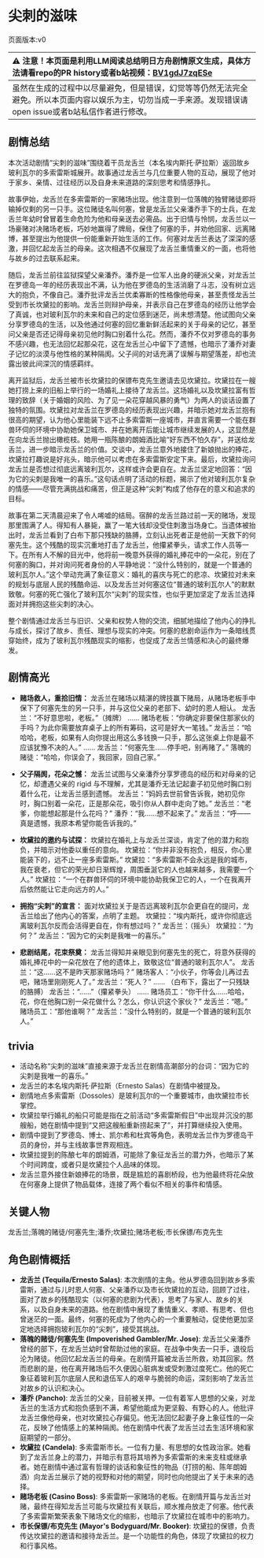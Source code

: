 # 尖刺的滋味
页面版本:v0
 

| :warning: 注意！本页面是利用LLM阅读总结明日方舟剧情原文生成，具体方法请看repo的PR history或者b站视频：[BV1gdJ7zqESe](https://www.bilibili.com/video/BV1gdJ7zqESe/)         |
|:----------------------------|
| 虽然在生成的过程中以尽量避免，但是错误，幻觉等等仍然无法完全避免。所以本页面内容以娱乐为主，切勿当成一手来源。发现错误请open issue或者b站私信作者进行修改。|



## 剧情总结
本次活动剧情“尖刺的滋味”围绕着干员龙舌兰（本名埃内斯托·萨拉斯）返回故乡玻利瓦尔的多索雷斯城展开。故事通过龙舌兰与几位重要人物的互动，展现了他对于家乡、亲情、过往经历以及自身未来道路的深刻思考和情感挣扎。

故事伊始，龙舌兰在多索雷斯的一家赌场出现。他注意到一位落魄的独臂赌徒即将输掉仅剩的另一只手。这位赌徒名叫何塞，曾是龙舌兰父亲潘乔手下的士兵，在龙舌兰年幼时曾冒着生命危险为他和母亲送去必需品。出于旧情与怜悯，龙舌兰以一场豪赌对决赌场老板，巧妙地赢得了牌局，保住了何塞的手，并劝他回家、远离赌博，甚至提出为他提供一份能重新开始生活的工作。何塞对龙舌兰表达了深深的感激，并回忆起龙舌兰的母亲。这次相遇不仅展现了龙舌兰重情重义的一面，也将他与故乡的过去联系起来。

随后，龙舌兰前往监狱探望父亲潘乔。潘乔是一位军人出身的硬派父亲，对龙舌兰在罗德岛一年的经历表现出不满，认为他在罗德岛的生活消磨了斗志，没有树立远大的抱负，不像自己。潘乔批评龙舌兰优柔寡断的性格像他母亲，甚至责怪龙舌兰受到市长坎黛拉的影响。龙舌兰则辩护母亲，并表示自己在罗德岛的经历让他学会了真诚，也对玻利瓦尔的未来和自己的定位感到迷茫，尚未想清楚。他试图向父亲分享罗德岛的生活，以及他通过何塞的回忆重新鲜活起来的关于母亲的记忆，甚至问父亲是否还记得母亲初见他时胸口别着什么花。然而，潘乔不仅对罗德岛的事务不感兴趣，也无法回忆起那朵花，这在龙舌兰心中留下了遗憾，也暗示了潘乔对妻子记忆的淡漠与他性格的某种隔阂。父子间的对话充满了误解与期望落差，却也流露出彼此间深沉的情感羁绊。

离开监狱后，龙舌兰被市长坎黛拉的保镖布克先生邀请去见坎黛拉。坎黛拉在一艘她打捞上来的旧船上举行的一场婚礼上接待了龙舌兰。这场婚礼以及坎黛拉富有哲理的致辞（关于婚姻的风险、为了见一朵花穿越风暴的勇气）为两人的谈话设置了独特的氛围。坎黛拉对龙舌兰在罗德岛的经历表现出兴趣，并暗示她对龙舌兰抱有很高的期望，认为他心里能装下远不止多索雷斯一座城市，并直言需要一个能在群兽环伺的环境中协助她保卫城市、并在她离开后能让城市继续发展的人，这显然是在向龙舌兰抛出橄榄枝。她用一瓶陈酿的朗姆酒比喻“好东西不怕久存”，并送给龙舌兰，进一步暗示龙舌兰的价值。交谈中，龙舌兰意外地接住了新娘抛出的捧花，坎黛拉打趣说是好兆头，暗示他可以考虑在多索雷斯安定下来。最后，坎黛拉询问龙舌兰是否想过彻底远离玻利瓦尔，这样或许会更自在。龙舌兰坚定地回答：“因为它的尖刺是我唯一的喜乐。”这句话点明了活动的标题，揭示了他对玻利瓦尔复杂的情感——尽管充满挑战和痛苦，但正是这种“尖刺”构成了他存在的意义和追求的目标。

故事在第二天清晨迎来了令人唏嘘的结局。宿醉的龙舌兰路过前一天的赌场，发现那里围满了人。得知有人暴毙，赢了一笔大钱却没受住刺激当场身亡。当遗体被抬出时，龙舌兰看到了白布下那只残缺的胳膊，立刻认出死者正是他前一天救下的何塞先生。这个残酷的现实沉重地打击了龙舌兰，他攥紧拳头，请求工作人员等一下。在所有人不解的目光中，他将前一晚意外获得的婚礼捧花中的一朵花，别在了何塞的胸口，并对询问死者身份的人平静地说：“没什么特别的，就是一个普通的玻利瓦尔人。”这个举动充满了象征意义：婚礼的喜庆与死亡的悲凉、坎黛拉对未来的规划与底层人民的残酷命运、以及龙舌兰对何塞这位“普通的玻利瓦尔人”的默默致敬。何塞的死亡强化了玻利瓦尔“尖刺”的现实性，也似乎更加坚定了龙舌兰选择面对并拥抱这些尖刺的决心。

整个剧情通过龙舌兰与旧识、父亲和权势人物的交流，细腻地描绘了他内心的挣扎与成长，探讨了故乡、责任、理想与现实的冲突。何塞的悲剧命运作为一条暗线贯穿始终，成为了玻利瓦尔残酷现实的缩影，也促成了龙舌兰情感和决心的最终爆发。
## 剧情高光
*   **赌场救人，重拾旧情：** 龙舌兰在赌场以精湛的牌技赢下赌局，从赌场老板手中保下了何塞先生的另一只手，并与这位父亲的老部下、幼时的恩人相认。
    龙舌兰：“不好意思啦，老板。”（摊牌）
    ......
    赌场老板：“你确定非要保住那家伙的手吗？为此你需要放弃桌子上的所有筹码，这可是好大一笔钱。”
    龙舌兰：“哈哈哈，老板，如果有人向你提出用这么多钱换一只手，那么这张桌上你是最不应该犹豫不决的人。”
    ......
    龙舌兰：“何塞先生......停手吧，别再赌了。”
    落魄的赌徒：“哈哈，你误会了，我回家，回自己家。”

*   **父子隔阂，花朵之憾：** 龙舌兰试图与父亲潘乔分享罗德岛的经历和对母亲的记忆，却遭遇父亲的 rigid 与不理解，尤其是潘乔无法记起妻子初见他时胸口别着什么花，让龙舌兰感到遗憾。
    龙舌兰：“妈妈去世前曾告诉我，她初见你时，胸口别着一朵花，正是那朵花，吸引你从人群中走向了她。”
    龙舌兰：“老爹，你能想起那是什么花吗？”
    潘乔：“我......想不起来了。”
    龙舌兰：“呼——真是遗憾，我原本希望你能告诉我的。”

*   **坎黛拉的邀约与试探：** 坎黛拉在婚礼上与龙舌兰深谈，肯定了他的潜力和抱负，并暗示对他委以重任的意向。
    坎黛拉：“你并非没有抱负，相反，你心里能装下的，远不止一座多索雷斯。”
    坎黛拉：“多索雷斯不会永远是我的城市，我在衰老，但它的荣光却日渐辉煌，周围垂涎它的人也越来越多，我需要一个人。”
    坎黛拉：“一个在群兽环伺的环境中能协助我保卫它的人，一个在我离开后依然能让它走向远方的人。”

*   **拥抱“尖刺”的宣言：** 面对坎黛拉关于是否远离玻利瓦尔会更自在的提问，龙舌兰给出了他内心的答案，点明了主题。
    坎黛拉：“埃内斯托，或许你彻底远离玻利瓦尔反而会活得更自在，你有想过吗？”
    龙舌兰：（摇头）
    坎黛拉：“为何？”
    龙舌兰：“因为它的尖刺是我唯一的喜乐。”

*   **悲剧结尾，花束祭奠：** 龙舌兰得知并亲眼见到何塞先生的死亡，将意外获得的婚礼捧花中的一朵花放在了他的遗体上，致敬这位“普通的玻利瓦尔人”。
    龙舌兰：“这......这不是昨天那家赌场吗？”
    赌场客人：“小伙子，你等会儿再过去吧，赌场里刚刚死人了。”
    龙舌兰：“死人？”
    ......
    （白布下，露出了一只残缺的胳膊）
    龙舌兰：“......”（攥紧拳头）
    ......
    赌场员工：“你干什么......哈哈，花，你在他胸口别一朵花做什么？怎么，你认识这个家伙？”
    龙舌兰：“嗯。”
    赌场员工：“那他谁啊？”
    龙舌兰：“没什么特别的，就是一个普通的玻利瓦尔人。”
## trivia
*   活动名称“尖刺的滋味”直接来源于龙舌兰在剧情高潮部分的台词：“因为它的尖刺是我唯一的喜乐。”
*   龙舌兰的本名埃内斯托·萨拉斯（Ernesto Salas）在剧情中被提及。
*   剧情地点多索雷斯（Dossoles）是玻利瓦尔的一个重要城市，由坎黛拉市长掌控。
*   坎黛拉举行婚礼的船只可能是指在之前活动“多索雷斯假日”中出现并沉没的那艘船，她在剧情中提到“又把这艘船重新捞起来了”，并打算继续投入使用。
*   剧情中提到了罗德岛、博士、凯尔希和杜宾等角色，表明龙舌兰作为罗德岛干员的身份，并与主线故事世界观相连。
*   坎黛拉提到的陈酿七年的朗姆酒，可能除了象征龙舌兰的潜力外，也暗示了某个时间跨度，或者只是坎黛拉个人品味的体现。
*   龙舌兰意外接住新娘捧花的场景，既是尴尬的喜剧桥段，也为他最终将花朵放在何塞身上提供了物品载体，连接了两个看似不相关的事件和情感。
## 关键人物
龙舌兰;落魄的赌徒/何塞先生;潘乔;坎黛拉;赌场老板;市长保镖/布克先生
## 角色剧情概括
-   **龙舌兰 (Tequila/Ernesto Salas)**: 本次剧情的主角。他从罗德岛回到故乡多索雷斯，通过与儿时恩人何塞、父亲潘乔以及市长坎黛拉的互动，回顾了过往，面对了故乡的残酷现实（以何塞的悲剧为代表），思考了与家人、故乡的关系，以及自身未来的道路。他在剧情中展现了重情重义、孝顺、有思考、但也曾迷茫的一面。最终，何塞的死成为了他内心的一个重要触动，促使他更加坚定地选择拥抱玻利瓦尔的“尖刺”，接受其挑战。
-   **落魄的赌徒/何塞先生 (Impoverished Gambler/Mr. Jose)**: 龙舌兰父亲潘乔曾经的部下，在龙舌兰幼时曾帮助过他的家庭。在战争中失去一只手，退役后沦为赌徒。他回忆起龙舌兰的母亲。在剧情开篇被龙舌兰所救，劝其回家。然而悲剧的是，他在离开赌场后不久便因心脏病发或受刺激过度死亡。他的死亡象征着玻利瓦尔底层人民和退伍军人的艰辛与脆弱的命运，深刻影响了龙舌兰对故乡的认识和决心。
-   **潘乔 (Pancho)**: 龙舌兰的父亲，目前被关押。一位有着军人思想的父亲，对龙舌兰的生活方式和抱负感到不满，希望他能成为更坚毅、有野心的人。他批评龙舌兰像他母亲，也对坎黛拉心存偏见。他无法回忆起妻子身上象征性的一朵花，反映了他情感上的某种隔阂。他在剧情中代表了龙舌兰过去生活环境和家庭期望的一部分。
-   **坎黛拉 (Candela)**: 多索雷斯市长。一位有力量、有思想的女性政治家。她看到了龙舌兰身上的潜力，并暗示有意将其培养为多索雷斯的未来支柱或继承者。她在剧情中通过富有哲理的谈话和象征性的物品（打捞的船、陈年朗姆酒）向龙舌兰展示了她的视野和对他的期望，同时也向他提出了关于未来的选择。
-   **赌场老板 (Casino Boss)**: 多索雷斯一家赌场的老板。在剧情开篇与龙舌兰对赌，最终在得知龙舌兰可能与坎黛拉有关联后，顺水推舟放走了何塞。他代表了多索雷斯繁荣表象下赌场文化的缩影，也暗示了坎黛拉在城市中的影响力。
-   **市长保镖/布克先生 (Mayor's Bodyguard/Mr. Booker)**: 坎黛拉的保镖，负责传达坎黛拉的邀请和接待龙舌兰。是一个功能性的角色，体现了坎黛拉的权力和行事风格。